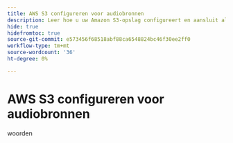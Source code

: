 ```yaml
---
title: AWS S3 configureren voor audiobronnen
description: Leer hoe u uw Amazon S3-opslag configureert en aansluit als een bron voor zelfbediening voor het opnemen van publieksgegevens in Real-Time CDP Collaboration.
hide: true
hidefromtoc: true
source-git-commit: e573456f68518abf88ca6548824bc46f30ee2ff0
workflow-type: tm+mt
source-wordcount: '36'
ht-degree: 0%

---
```


# AWS S3 configureren voor audiobronnen

woorden
